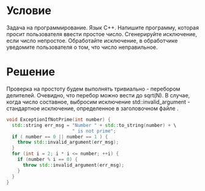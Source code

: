 # Условие

Задача на программирование. Язык С++. Напишите программу, которая просит пользователя ввести простое число. Сгенерируйте исключение, если число непростое. Обработайте исключение, в обработчике уведомите пользователя о том, что число неправильное.

# Решение

Проверка на простоту будем выполнять тривиально - перебором делителей. Очевидно, что перебор можно вести до sqrt(N). В случае, когда число составное,  выбросим исключение std::invalid_argument - стандартное исключение, определенное в заголовочном файле <stdexcept>.

```C++
void ExceptionIfNotPrime(int number) {
  std::string err_msg = "Number " + std::to_string(number) + \
                        " is not prime";
  if ( number == 0 || number == 1 ) {
    throw std::invalid_argument(err_msg);
  }
  for (int i = 2; i * i <= number; ++i) {
    if (number % i == 0) {
      throw std::invalid_argument(err_msg);
    }
  }
}
```
